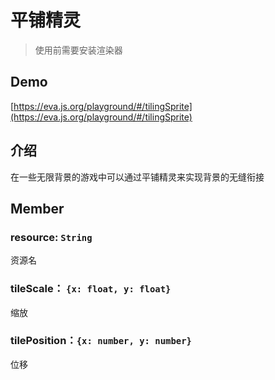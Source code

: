 # 平铺精灵

> 使用前需要安装渲染器

## Demo
[https://eva.js.org/playground/#/tilingSprite](https://eva.js.org/playground/#/tilingSprite)


## 介绍
在一些无限背景的游戏中可以通过平铺精灵来实现背景的无缝衔接
## Member
### resource: `String`
资源名
### tileScale： `{x: float, y: float}` 
缩放
### tilePosition：`{x: number, y: number}`
位移
